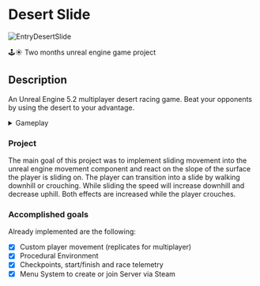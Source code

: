 # Desert Slide

![EntryDesertSlide](https://github.com/marcelbittrich/unrealDesertSlide/assets/113523293/8cd567b3-4611-4de7-92c3-f42ce838a047)

🕹️☀️ Two months unreal engine game project

## Description

An Unreal Engine 5.2 multiplayer desert racing game. Beat your opponents by using the desert to your advantage.

<details>
  <summary> Gameplay </summary>
  
  ### Prototype
  
  https://github.com/marcelbittrich/unrealDesertSlide/assets/113523293/6cc9b1fb-2dc3-4332-b9b9-6168eb9bceac

  ### More Advanced Environment
  
  https://github.com/marcelbittrich/unrealDesertSlide/assets/113523293/74cb2257-bfaa-4270-b2b9-d53653305a2f
  
</details>

### Project

The main goal of this project was to implement sliding movement into
the unreal engine movement component and react on the slope of the
surface the player is sliding on. The player can transition into a
slide by walking downhill or crouching. While sliding the speed will
increase downhill and decrease uphill. Both effects are increased
while the player crouches.

### Accomplished goals

Already implemented are the following:

- [x] Custom player movement (replicates for multiplayer)
- [x] Procedural Environment
- [x] Checkpoints, start/finish and race telemetry 
- [x] Menu System to create or join Server via Steam
